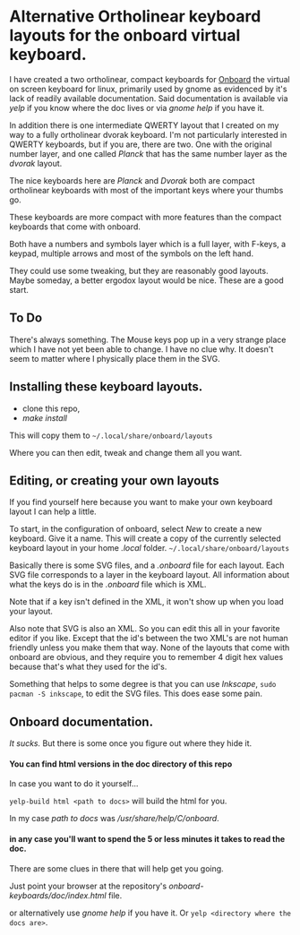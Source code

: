 
# Alternative Ortholinear keyboard layouts for the onboard virtual keyboard.

I have created a two ortholinear, compact keyboards for
[Onboard](https://launchpad.net/onboard)
the virtual on screen keyboard for linux, primarily used by gnome
as evidenced by it's lack of readily available documentation. Said
documentation is available via _yelp_ if you know where the doc lives
or via _gnome help_ if you have it.

In addition there is one intermediate QWERTY layout that I created on my way
to a fully ortholinear dvorak keyboard. I'm not particularly interested
in QWERTY keyboards, but if you are, there are two.  One with the original
number layer, and one called _Planck_ that has the same number layer as
the _dvorak_ layout.

The nice keyboards here are _Planck_ and _Dvorak_ both are compact ortholinear keyboards with
most of the important keys where your thumbs go.

These keyboards are more compact with more features than the compact keyboards that come 
with onboard.

Both have a numbers and symbols layer which is a full layer, with F-keys, a keypad,
multiple arrows and most of the symbols on the left hand.

They could use some tweaking, but they are reasonably good layouts.
Maybe someday, a better ergodox layout would be nice.  These are a good start.

## To Do

There's always something.  The Mouse keys pop up in a very strange place which I have not yet
been able to change. I have no clue why. It doesn't seem to matter where I physically
place them in the SVG.


## Installing these keyboard layouts.

* clone this repo, 
* _make install_

This will copy them to ```~/.local/share/onboard/layouts```

Where you can then edit, tweak and change them all you want.

## Editing, or creating your own layouts

If you find yourself here because you want to make your own keyboard layout I can help a little.

To start, in the configuration of onboard,  select _New_ to create a new keyboard.  Give it a name.
This will create a copy of the currently selected keyboard layout in 
your home _.local_ folder.  ```~/.local/share/onboard/layouts```

Basically there is some SVG files, and a _.onboard_ file for each layout.  Each SVG file corresponds
to a layer in the keyboard layout.  All information about what the keys do is in the _.onboard_ file 
which is XML.

Note that if a key isn't defined in the XML, it won't show up when you load your layout.

Also note that SVG is also an XML. So you can edit this all in your favorite editor if you like.
Except that the id's between the two XML's are not human friendly unless you make them that way.
None of the layouts that come with onboard are obvious, and they require you to remember 4 digit
hex values because that's what they used for the id's.

Something that helps to some degree is that you can use _Inkscape_,
```sudo pacman -S inkscape```, to edit the SVG files. This does ease some pain.  


## Onboard documentation.

*It sucks.* But there is some once you figure out where they hide it.

#### You can find html versions in the doc directory of this repo 

In case you want to do it yourself...

``` yelp-build html <path to docs> ```  will build the html for you.

In my case _path to docs_ was */usr/share/help/C/onboard*. 


#### in any case you'll want to spend the 5 or less minutes it takes to read the doc.

There are some clues in there that will help get you going.

Just point your browser at the repository's _onboard-keyboards/doc/index.html_ file.

or alternatively use _gnome help_ if you have it.  Or `yelp <directory where the docs are>`.

